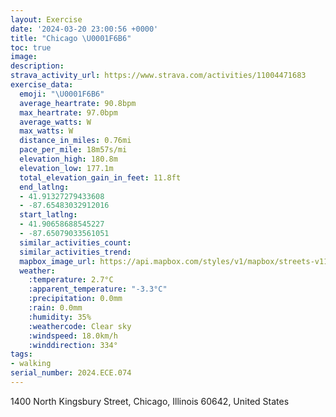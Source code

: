 ```yaml
---
layout: Exercise
date: '2024-03-20 23:00:56 +0000'
title: "Chicago \U0001F6B6"
toc: true
image:
description:
strava_activity_url: https://www.strava.com/activities/11004471683
exercise_data:
  emoji: "\U0001F6B6"
  average_heartrate: 90.8bpm
  max_heartrate: 97.0bpm
  average_watts: W
  max_watts: W
  distance_in_miles: 0.76mi
  pace_per_mile: 18m57s/mi
  elevation_high: 180.8m
  elevation_low: 177.1m
  total_elevation_gain_in_feet: 11.8ft
  end_latlng:
  - 41.91327279433608
  - -87.65483032912016
  start_latlng:
  - 41.90658688545227
  - -87.65079033561051
  similar_activities_count:
  similar_activities_trend:
  mapbox_image_url: https://api.mapbox.com/styles/v1/mapbox/streets-v11/static/path-5+787af2-1.0(afx~Frv~uOi%40j%40aBrAs%40VSBICI%5D%5D%7B%40MOUPKDU_%40UEYAg%40Bq%40A_%40%40EEGFO%40w%40%3FaABSGC%5BEG%7D%40%40UB%5BCAEDEBUAAC%60%40DTHPLDBBEJm%40t%40),pin-s-s+e5b22e(-87.65306,41.90833),pin-s-f+89ae00(-87.65363000000004,41.91239)/auto/800x800?access_token=pk.eyJ1Ijoiam9zaGJlY2ttYW4iLCJhIjoiY205eWR2aDd1MWZ6djJrbXc4a3M0bWZleiJ9.XiG9OWkNcZk2QzjJbxLB4A
  weather:
    :temperature: 2.7°C
    :apparent_temperature: "-3.3°C"
    :precipitation: 0.0mm
    :rain: 0.0mm
    :humidity: 35%
    :weathercode: Clear sky
    :windspeed: 18.0km/h
    :winddirection: 334°
tags:
- walking
serial_number: 2024.ECE.074
---
```

1400 North Kingsbury Street, Chicago, Illinois 60642, United States
